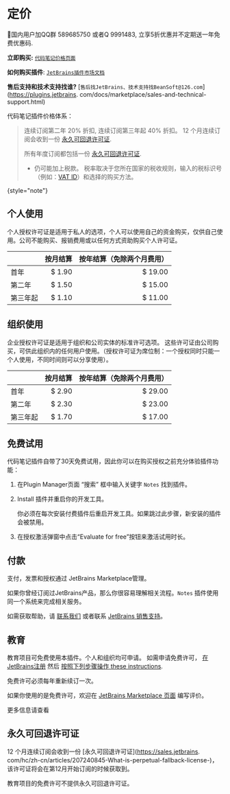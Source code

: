 # 定价

<tldr>

🌟国内用户加QQ群 589685750 或者Q 9991483, 立享5折优惠并不定期送一年免费优惠码.

**立即购买:** [`代码笔记价格页面`](https://plugins.jetbrains.com/plugin/17501-notes/pricing)

**如何购买插件**: [`JetBrains插件市场文档`](https://plugins.jetbrains.com/docs/marketplace/how-to-buy-a-plugin.html)

**售后支持和技术支持找谁?** [`售后找JetBrains、技术支持找BeanSoft@126.com`](https://plugins.jetbrains.
com/docs/marketplace/sales-and-technical-support.html)
</tldr>

代码笔记插件价格体系：
> 连续订阅第二年 20% 折扣, 连续订阅第三年起 40% 折扣。
> 12 个月连续订阅会收到一份 [永久可回退许可证](https://sales.jetbrains.com/hc/zh-cn/articles/207240845-What-is-perpetual-fallback-license-).
>
> 所有年度订阅都包括一份 [永久可回退许可证](https://sales.jetbrains.com/hc/zh-cn/articles/207240845-What-is-perpetual-fallback-license-).
> * 仍可能加上税款。 税率取决于您所在国家的税收规则，输入的税标识号（例如：[VAT ID](https://www.jetbrains.com/shop/static/html/vat.html)）和选择的购买方法。

{style="note"}

## 个人使用

个人授权许可证是适用于私人的选项，个人可以使用自己的资金购买，仅供自己使用。公司不能购买、报销费用或以任何方式资助购买个人许可证。

|      |   按月结算 | 按年结算（免除两个月费用） |
|------|-------:|--------------:|
| 首年   | $ 1.90 |       $ 19.00 |
| 第二年  | $ 1.50 |       $ 15.00 |
| 第三年起 | $ 1.10 |       $ 11.00 |

## 组织使用

企业授权许可证是适用于组织和公司实体的标准许可选项。 这些许可证由公司购买，可供此组织内的任何用户使用。（授权许可证为席位制：一个授权同时只能一个人使用，不同时间则可以分享使用）。

|      |   按月结算 | 按年结算（免除两个月费用） |
|------|-------:|--------------:|
| 首年   | $ 2.90 |       $ 29.00 |
| 第二年  | $ 2.30 |       $ 23.00 |
| 第三年起 | $ 1.70 |       $ 17.00 |


## 免费试用

代码笔记插件自带了30天免费试用，因此你可以在购买授权之前充分体验插件功能：

1.  在<control>Plugin Manager</control>页面 “搜索” 框中输入关键字 `Notes` 找到插件。

2.  <control>Install</control> 插件并重启你的开发工具。

    <note> 你必须在每次安装付费插件后重启开发工具。如果跳过此步骤，新安装的插件会被禁用。</note>

3.  在授权激活弹窗中点击“Evaluate for free”按钮来激活试用时长。

## 付款

支付，发票和授权通过 JetBrains Marketplace管理。

如果你曾经订阅过JetBrains产品，那么你很容易理解相关流程。`Notes` 插件使用同一个系统来完成相关服务。 

如需获取帮助，请 [联系我们](mailto:beansoft@126.com) 或者联系 [JetBrains 销售支持](https://www.jetbrains.com.cn/support/sales/#email-sales)。

## 教育

教育项目可免费使用本插件。个人和组织均可申请。
如需申请免费许可， [在 JetBrains注册](https://www.jetbrains.com.cn/community/education/#students) 然后
 [按照下列步骤操作 these instructions](https://plugins.jetbrains.com/docs/marketplace/community-programs.html).

免费许可必须每年重新续订一次。 

如果你使用的是免费许可，欢迎在 [JetBrains Marketplace 页面](https://plugins.jetbrains.com/plugin/17501-notes/reviews) 编写评价。

更多信息请查看 [](Special-Community-Offers.md)

## 永久可回退许可证

12 个月连续订阅会收到一份 [永久可回退许可证](https://sales.jetbrains.
com/hc/zh-cn/articles/207240845-What-is-perpetual-fallback-license-)，该许可证将会在第12月开始订阅的时候获取到。

教育项目的免费许可不提供永久可回退许可证。 

